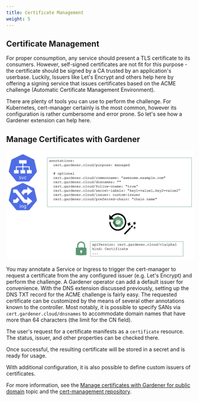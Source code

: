 ```yaml
---
title: Certificate Management
weight: 5
---
```


## Certificate Management

For proper consumption, any service should present a TLS certificate to its consumers. However, self-signed certificates are not fit for this purpose - the certificate should be signed by a CA trusted by an application's userbase. Luckily, Issuers like Let's Encrypt and others help here by offering a signing service that issues certificates based on the ACME challenge (Automatic Certificate Management Environment). 

There are plenty of tools you can use to perform the challenge. For Kubernetes, cert-manager certainly is the most common, however its configuration is rather cumbersome and error prone. So let's see how a Gardener extension can help here.

## Manage Certificates with Gardener

![](./images/manage-certificates.png)

You may annotate a Service or Ingress to trigger the cert-manager to request a certificate from the any configured issuer (e.g. Let's Encrypt) and perform the challenge. A Gardener operator can add a default issuer for convenience.
With the DNS extension discussed previously, setting up the DNS TXT record for the ACME challenge is fairly easy. The requested certificate can be customized by the means of several other annotations known to the controller. Most notably, it is possible to specify SANs via `cert.gardener.cloud/dnsnames` to accommodate domain names that have more than 64 characters (the limit for the CN field).

The user's request for a certificate manifests as a `certificate` resource. The status, issuer, and other properties can be checked there.

Once successful, the resulting certificate will be stored in a secret and is ready for usage.

With additional configuration, it is also possible to define custom issuers of certificates.

For more information, see the [Manage certificates with Gardener for public domain](https://github.com/gardener/gardener-extension-shoot-cert-service/blob/master/docs/usage/request_cert.md) topic and the [cert-management repository](https://github.com/gardener/cert-management#follow-cname).